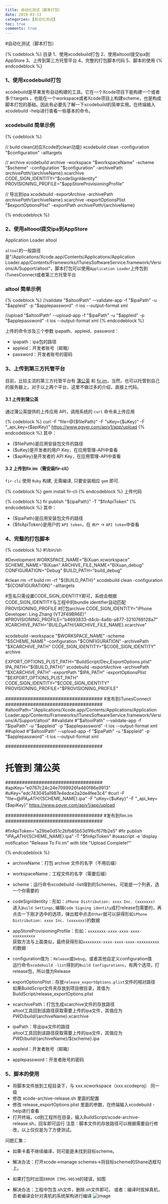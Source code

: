```yaml
---
title: 自动化测试（脚本打包）
date: 2019-03-13
categories: [自动化测试]
toc: true
comments: true
---
```


#自动化测试（脚本打包）


{% codeblock %}
目录
1、使用xcodebuild打包
2、使用altoool提交ipa到AppStore
3、上传到第三方托管平台
4、完整的打包脚本代码
5、脚本的使用
{% endcodeblock %}

### 1、使用xcodebuild打包 
xcodebuild是苹果发布自动构建的工具。它在一个Xcode项目下能构建一个或者多个targets ，也能在一个workspace或者Xcode项目上构建scheme，也是构成脚本打包的基础。因此有必要先了解一下xcodebuild的简单实用。在终端输入xcodebuild -help进行查看一些基本的命令。

### xcodebuild 简单示例
{% codeblock %}

// build clean(对应Xcode的clean功能)
xcodebuild clean -configuration "$configuration" -alltargets

// archive
xcodebuild archive 
-workspace "$workspaceName" 
-scheme "$scheme" 
-configuration "$configuration"
-archivePath ${archivePath}/${archiveName}.xcarchive 
CODE_SIGN_IDENTITY="$codeSignIdentity" 
PROVISIONING_PROFILE="$appStoreProvisioningProfile"

// 导出到ipa
xcodebuild -exportArchive 
-archivePath ${archivePath}/${archiveName}.xcarchive 
-exportOptionsPlist "$exportOptionsPlist" 
-exportPath ${archivePath}/${archiveName}

{% endcodeblock %}

### 2、使用altoool提交ipa到AppStore 
Application Loader altool 

`altool`的一般路径是"/Applications/Xcode.app/Contents/Applications/Application Loader.app/Contents/Frameworks/ITunesSoftwareService.framework/Versions/A/Support/altool"，脚本打包可以使用`Application Loader`上传包到iTunesConnect或者第三方托管平台

### altool 简单示例
{% codeblock %}
//validate
"$altoolPath" --validate-app -f "$ipaPath" -u "$appleid" -p "$applepassword" -t ios --output-format xml

//upload
"$altoolPath" --upload-app -f "$ipaPath" -u "$appleid" -p "$applepassword" -t ios --output-format xml
{% endcodeblock %}

上传的命令涉及三个参数 ipapath、appleid、password：

* ipapath：ipa包的路径
* appleid：开发者账号（邮箱） 
* password：开发者账号的密码


### 3、上传到第三方托管平台
目前，比较主流的第三方托管平台有 [蒲公英](https://www.pgyer.com) 和 [fir.im](https://fir.im)，当然，也可以托管到自己的服务器上。对于以上两个平台，这里不做过多的介绍，直接上代码。

#### 3.1 上传到蒲公英
通过蒲公英提供的上传应用 API，调用系统的 `curl` 命令来上传应用

{% codeblock %}
curl -F "file=@{$filePath}"
-F "uKey={$uKey}"
-F "_api_key={$apiKey}"
https://www.pgyer.com/apiv1/app/upload
{% endcodeblock %}
其中：

* {$filePath}是应用安装包文件的路径
* {$uKey}是开发者的用户 Key，在应用管理-API中查看
* {$apiKey}是开发者的 API Key，在应用管理-API中查看


#### 3.2 上传到fir.im（需安装fir-cli）

`fir-cli` 使用 `Ruby` 构建, 无需编译, 只要安装相应 `gem` 即可.

{% codeblock %}
gem install fir-cli
{% endcodeblock %}
上传代码

{% codeblock %}
fir publish "${ipaPath}" -T "$firApiToken"
{% endcodeblock %}
其中：

* {$ipaPath}是应用安装包文件的路径
* {$firApiToken}是用户的 `API token`，在 `用户` -> `API token`中查看

### 4、完整的打包脚本
{% codeblock %}
#!/bin/sh

#Development
WORKSPACE_NAME="BiXuan.xcworkspace"
SCHEME_NAME="BiXuan"
ARCHIVE_FILE_NAME="BiXuan_debug"
CONFIGURATION="Debug"
BUILD_PATH="build_debug"

#clean
rm -rf build
rm -rf "${BUILD_PATH}"
xcodebuild clean -configuration "${CONFIGURATION}" -alltargets


#签名只需设置CODE_SIGN_IDENTITY即可，系统会根据CODE_SIGN_IDENTITY与工程中的bundle identifier自动匹配PROVISIONING_PROFILE
#打包archive
CODE_SIGN_IDENTITY="iPhone Developer: Ling Zhang (VT2F69BR6E)"
#PROVISIONING_PROFILE="b4693833-d4cb-4a6b-a877-3210769128a7"
XCARCHIVE_PATH="${BUILD_PATH}/${ARCHIVE_FILE_NAME}.xcarchive"

xcodebuild -workspace "$WORKSPACE_NAME" -scheme "$SCHEME_NAME" -configuration "$CONFIGURATION"  -archivePath "$XCARCHIVE_PATH" CODE_SIGN_IDENTITY="$CODE_SIGN_IDENTITY" archive

EXPORT_OPTIONS_PLIST_PATH="BuildScript/Dev_ExportOptions.plist"
IPA_PATH="${BUILD_PATH}"
xcodebuild -exportArchive -archivePath "$XCARCHIVE_PATH" -exportPath "$IPA_PATH" -exportOptionsPlist "$EXPORT_OPTIONS_PLIST_PATH"
CODE_SIGN_IDENTITY="$CODE_SIGN_IDENTITY" PROVISIONING_PROFILE="$PROVISIONING_PROFILE"

###################################
#发布到iTunesConnect
###################################
#altoolPath="/Applications/Xcode.app/Contents/Applications/Application Loader.app/Contents/Frameworks/ITunesSoftwareService.framework/Versions/A/Support/altool"
##validate
#"$altoolPath" --validate-app -f "$ipaPath" -u "$appleid" -p "$applepassword" -t ios --output-format xml
##upload
#"$altoolPath" --upload-app -f "$ipaPath" -u "$appleid" -p "$applepassword" -t ios --output-format xml

###################################
# 托管到 蒲公英
###################################
#apiKey="e0767c24c24e7099926fa460f86e9913"
#uKey="edc743045a1987e4edce2a2de4fee3c4"
#curl -F "file=@${IPA_PATH}/${SCHEME_NAME}.ipa" -F "uKey={$uKey}" -F "_api_key={$apiKey}" https://www.pgyer.com/apiv1/app/upload

###################################
#发布到fim.im
###################################

#firApiToken="a29be0d51c2bfb85b53d1f6cf67fb2e5"
#fir publish "${IPA_PATH}/${SCHEME_NAME}.ipa" -T "$firApiToken"
#osascript -e 'display notification "Release To Fir.im" with title "Upload Complete!"'

{% endcodeblock %}

* archiveName：打包 archive 文件的名字（不用后缀） 

* workspaceName：工程文件的名字（需要后缀） 

* scheme：运行命令xcodebuild -list得到的Schemes，可能是一个列表，选一个你需要的  

* codeSignIdentity：形如：`iPhone Distribution: xxxx Inc. (xxxxxxx)`  
进入`Build Settings`, 编辑`Code Signing identity`成打release包需要的，再点击一下刚才选中的选项，弹出框中点击`Other`就可以获得形如`iPhone Distribution: xxxx Inc. (xxxxxxx)`的数据  

* appStoreProvisioningProfile：形如：`xxxxxxxx-xxxx-xxxx-xxxx-xxxxxxxxxx`  
获取方法与上面类似，最终获得形如`xxxxxxxx-xxxx-xxxx-xxxx-xxxxxxxxxx`的数据  

* configuration值为：`Release`或`Debug`，或者其他自定义configuration值  
运行命令`xcodebuild -list`得到的`Build Configurations`，有两个选项，打release包，所以值为Release  

* exportOptionsPlist：存放`release_exportOptions.plist`文件的相对路径  
如果BuildScript文件夹存放到项目根目录，其值为BuildScript/release_exportOptions.plist

* xcarchivePath：打包生成xcarchive文件的存放路径  
altool工具回到该路径获取需要上传的ipa文件，其值应为${PWD}/build/${archiveName}.xcarchive

* ipaPath：导出ipa文件的路径  
altool工具回到该路径获取需要上传的ipa文件，其值应为${PWD}/build/${archiveName}/${scheme}.ipa  

* appleid：开发者账号（邮箱）  

* applepassword：开发者账号的密码


### 5、脚本的使用
* 将脚本文件放到工程目录下，与 xxx.xcworkspace（xxx.xcodeproj） 同一级
* 修改 xcode-archive-release.sh 里面的配置
* 修改 release_exportOptions.plist 里面的参数，在终端输入xcodebuild -help进行查看
* 打开终端，cd到工程所在目录，输入BuildScript/xcode-archive-release.sh，回车即可运行
注意：脚本文件的存放路径可以根据需要自行修改，以上仅仅是为了方便测试。

问题汇集：

* 如果卡着不继续编译，则可能是未找到目标scheme。
* 解决办法：打开xcode->manage schemes->将目标scheme的Shane选框勾上。

* 如果打包时出现`ERROR ITMS-90530`的错误，如图
* 解决办法：工程中包含.sh文件，删除.sh文件即可。
          或者：编译时拔掉真机，否者编译会针对真机的系统架构进行编译 
![image](http://129.204.47.207/img/blog/20161211-2-10.png)



